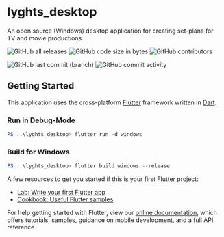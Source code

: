 # lyghts_desktop

An open source (Windows) desktop application for creating set-plans for TV and movie productions.

![GitHub all releases](https://img.shields.io/github/downloads/MindStudioOfficial/lyghts_desktop/total?style=flat-square)
![GitHub code size in bytes](https://img.shields.io/github/languages/code-size/MindStudioOfficial/lyghts_desktop?style=flat-square)
![GitHub contributors](https://img.shields.io/github/contributors/MindStudioOfficial/lyghts_desktop?style=flat-square)

![GitHub last commit (branch)](https://img.shields.io/github/last-commit/MindStudioOfficial/lyghts_desktop/main?style=flat-square)
![GitHub commit activity](https://img.shields.io/github/commit-activity/m/MindStudioOfficial/lyghts_desktop?style=flat-square)
## Getting Started

This application uses the cross-platform [Flutter](https://flutter.dev/) framework written in [Dart](https://dart.dev/).


### Run in Debug-Mode

```powershell
PS ..\lyghts_desktop> flutter run -d windows
```

### Build for Windows

```powershell
PS ..\lyghts_desktop> flutter build windows --release
```

A few resources to get you started if this is your first Flutter project:

- [Lab: Write your first Flutter app](https://flutter.dev/docs/get-started/codelab)
- [Cookbook: Useful Flutter samples](https://flutter.dev/docs/cookbook)

For help getting started with Flutter, view our
[online documentation](https://flutter.dev/docs), which offers tutorials,
samples, guidance on mobile development, and a full API reference.
